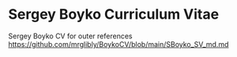 # Sergey Boyko Curriculum Vitae

 Sergey Boyko CV for outer references <https://github.com/mrglibly/BoykoCV/blob/main/SBoyko_SV_md.md>
